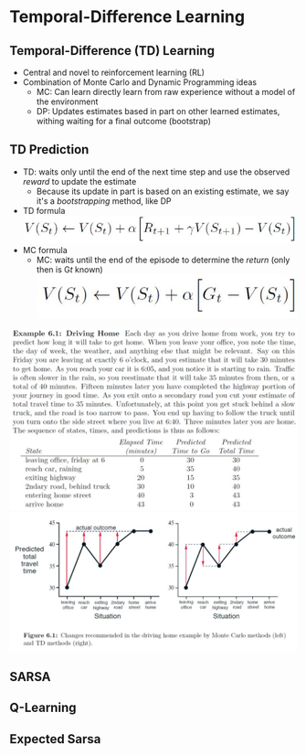 # __Temporal-Difference Learning__

## **Temporal-Difference (TD) Learning**
- Central and novel to reinforcement learning (RL)
- Combination of Monte Carlo and Dynamic Programming ideas
    - MC: Can learn directly learn from raw experience without a model of the environment
    - DP: Updates estimates based in part on other learned estimates, withing waiting for a final outcome (bootstrap)

## **TD Prediction**
- TD: waits only until the end of the next time step and use the observed *reward* to update the estimate
    - Because its update in part is based on an existing estimate, we say it's a *bootstrapping* method, like DP
- TD formula <br>
![alt_text](..\images\td-prediction.JPG 'image')
- MC formula   
    - MC: waits until the end of the episode to determine the *return* (only then is G*t* known) <br>
![alt_text](..\images\mc-prediction.JPG 'image')


![alt_text](..\images\td-vs-mc-example.JPG 'image')
![alt_text](..\images\td-vs-mc-graph.JPG 'image')

## **SARSA**

## **Q-Learning**

## **Expected Sarsa**